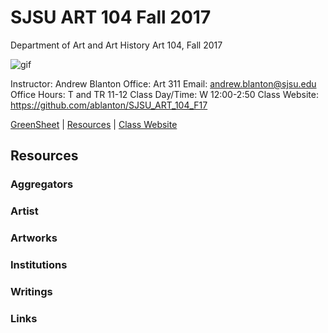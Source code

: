 **SJSU ART 104 Fall 2017**
======================
Department of Art and Art History
Art 104, Fall 2017

![gif](http://i.imgur.com/zdzDxsA.gif)

Instructor: Andrew Blanton
Office: Art 311
Email: andrew.blanton@sjsu.edu
Office Hours: T and TR 11-12
Class Day/Time: W 12:00-2:50
Class Website: https://github.com/ablanton/SJSU_ART_104_F17

[GreenSheet](https://github.com/ablanton/SJSU_ART_104_F17/blob/master/GREENSHEET.md)
| [Resources](https://github.com/ablanton/SJSU_ART_104_F17/blob/master/RESOURCES.md)
| [Class Website](https://github.com/ablanton/SJSU_ART_104_F17)

Resources
---------

### Aggregators

### Artist

### Artworks

### Institutions

### Writings 

### Links

